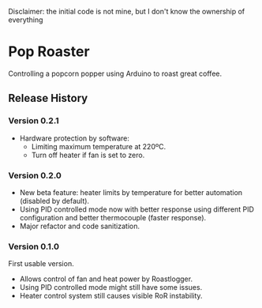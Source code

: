 Disclaimer: the initial code is not mine, but I don't know the ownership of everything

# Pop Roaster
Controlling a popcorn popper using Arduino to roast great coffee.

## Release History

###  Version 0.2.1

 - Hardware protection by software:
   - Limiting maximum temperature at 220ºC.
   - Turn off heater if fan is set to zero.

### Version 0.2.0

 - New beta feature: heater limits by temperature for better automation (disabled by default).
 - Using PID controlled mode now with better response using different PID configuration and better thermocouple (faster response).
 - Major refactor and code sanitization.

### Version 0.1.0

First usable version.

- Allows control of fan and heat power by Roastlogger.
- Using PID controlled mode might still have some issues.
- Heater control system still causes visible RoR instability.
